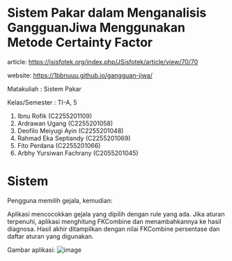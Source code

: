 # Sistem Pakar dalam Menganalisis GangguanJiwa Menggunakan Metode Certainty Factor
article: https://jsisfotek.org/index.php/JSisfotek/article/view/70/70

website: https://1bbnuuu.github.io/gangguan-jiwa/

Matakuliah	: Sistem Pakar

Kelas/Semester	: TI-A, 5

1. Ibnu Rofik (C2255201109)
2. Ardrawan Ugang (C2255201058)
3. Deofilo Meiyugi Ayin (C2255201048)
4. Rahmad Eka Septiandy (C2255201069)
5. Fito Perdana (C2255201066)
6. Arbhy Yursiwan Fachrany (C2055201045)

# Sistem

Pengguna memilih gejala, kemudian:

Aplikasi mencocokkan gejala yang dipilih dengan rule yang ada.
Jika aturan terpenuhi, aplikasi menghitung FKCombine dan menambahkannya ke hasil diagnosa.
Hasil akhir ditampilkan dengan nilai FKCombine persentase dan daftar aturan yang digunakan.

Gambar aplikasi:
![image](https://github.com/user-attachments/assets/0caf49c5-923d-45dc-9486-c7e0e94fc01c)
